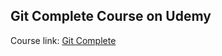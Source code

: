 ## Git Complete Course on Udemy


Course link: <a href="https://www.udemy.com/course/git-complete/" target="_blank">Git Complete</a>
